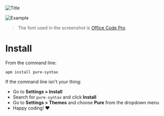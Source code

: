 
![Title](https://media.githubusercontent.com/media/polymoon/pure-syntax/master/art/title.png)

![Example](https://media.githubusercontent.com/media/polymoon/pure-syntax/master/art/example.png)

> The font used in the screenshot is [Office Code Pro](https://github.com/nathco/Office-Code-Pro).

# Install

From the command line:

`apm install pure-syntax`

If the command line isn't your thing:

- Go to **Settings > Install**
- Search for `pure-syntax` and click **Install**
- Go to **Settings > Themes** and choose **Pure** from the dropdown menu
- Happy coding! :heart:
